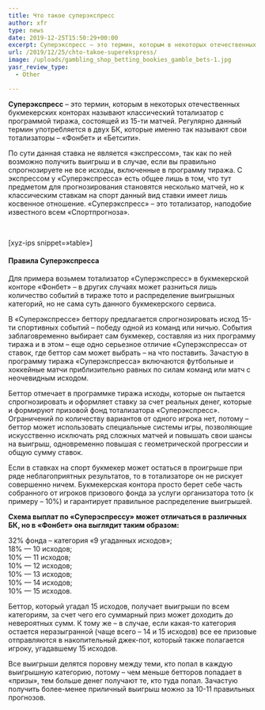 ```yaml
---
title: Что такое суперэкспресс
author: xfr
type: news
date: 2019-12-25T15:50:29+00:00
excerpt: Суперэкспресс – это термин, которым в некоторых отечественных букмекерских конторах называют классический тотализатор с программой тиража, состоящей из 15-ти матчей...
url: /2019/12/25/chto-takoe-superekspress/
image: /uploads/gambling_shop_betting_bookies_gamble_bets-1.jpg
yasr_review_type:
  - Other

---
```

**Суперэкспресс** – это термин, которым в некоторых отечественных букмекерских конторах называют классический тотализатор с программой тиража, состоящей из 15-ти матчей. Регулярно данный термин употребляется в двух БК, которые именно так называют свои тотализаторы – &#171;Фонбет&#187; и &#171;Бетсити&#187;.

По сути данная ставка не является &#171;экспрессом&#187;, так как по ней возможно получить выигрыш и в случае, если вы правильно спрогнозируете не все исходы, включенные в программу тиража. С экспрессом у &#171;Суперэкспресса&#187; есть общее лишь в том, что тут предметом для прогнозирования становятся несколько матчей, но к классическим ставкам на спорт данный вид ставки имеет лишь косвенное отношение. &#171;Суперэкспресс&#187; – это тотализатор, наподобие известного всем &#171;Спортпрогноза&#187;.

&nbsp;

[xyz-ips snippet=&#187;table&#187;]

#### Правила Суперэкспресса

Для примера возьмем тотализатор &#171;Суперэкспресс&#187; в букмекерской конторе &#171;Фонбет&#187; – в других случаях может разниться лишь количество событий в тираже тото и распределение выигрышных категорий, но не сама суть данного букмекерского сервиса.

В &#171;Суперэкспрессе&#187; беттору предлагается спрогнозировать исход 15-ти спортивных событий – победу одной из команд или ничью. События заблаговременно выбирает сам букмекер, составляя из них программу тиража и в этом – еще одно серьезное отличие &#171;Суперэкспресса&#187; от ставок, где беттор сам может выбрать – на что поставить. Зачастую в программу тиража &#171;Суперэкспресса&#187; включаются футбольные и хоккейные матчи приблизительно равных по силам команд или матч с неочевидным исходом.

Беттор отмечает в программке тиража исходы, которые он пытается спрогнозировать и оформляет ставку за счет реальных денег, которые и формируют призовой фонд тотализатора &#171;Суперэкспресс&#187;. Ограничений по количеству вариантов от одного игрока нет, потому – беттор может использовать специальные системы игры, позволяющие искусственно исключать ряд сложных матчей и повышать свои шансы на выигрыш, одновременно повышая с геометрической прогрессии и общую сумму ставок.

Если в ставках на спорт букмекер может остаться в проигрыше при ряде неблагоприятных результатов, то в тотализаторе он не рискует совершенно ничем. Букмекерская контора просто берет себе часть собранного от игроков призового фонда за услуги организатора тото (к примеру – 10%) и гарантирует правильное распределение выигрышей.

**Схема выплат по &#171;Суперэспрессу&#187; может отличаться в различных БК, но в &#171;Фонбет&#187; она выглядит таким образом:**

32% фонда – категория &#171;9 угаданных исходов&#187;;  
18% &#8212; 10 исходов;  
10% &#8212; 11 исходов;  
10% &#8212; 12 исходов;  
10% &#8212; 13 исходов;  
10% &#8212; 14 исходов;  
10% &#8212; 15 исходов.

Беттор, который угадал 15 исходов, получает выигрыши по всем категориям, за счет чего его суммарный приз может доходить до невероятных сумм. К тому же – в случае, если какая-то категория остается неразыгранной (чаще всего – 14 и 15 исходов) все ее призовые отправляются в накопительный джек-пот, который также полагается игроку, угадавшему 15 исходов.

Все выигрыши делятся поровну между теми, кто попал в каждую выигрышную категорию, потому – чем меньше бетторов попадает в &#171;призы&#187;, тем больше денег получают те, кто туда попал. Зачастую получить более-менее приличный выигрыш можно за 10-11 правильных прогнозов.